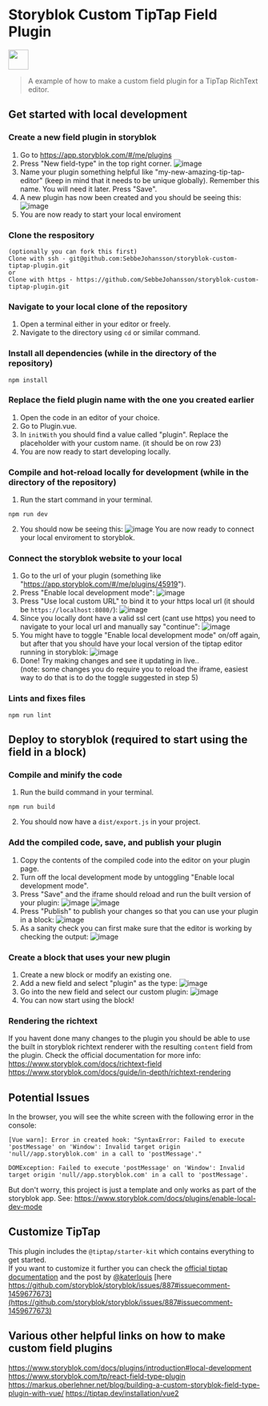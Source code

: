 # Storyblok Custom TipTap Field Plugin
<a href="https://www.buymeacoffee.com/sebbejohansson"><img src="https://img.buymeacoffee.com/button-api/?text=Buy me a Monster&emoji=🐉&slug=sebbejohansson&button_colour=000000&font_colour=48e704&font_family=Bree&outline_colour=48e704&coffee_colour=48e704" height="40px"/></a>

> A example of how to make a custom field plugin for a TipTap RichText editor.

## Get started with local development
### Create a new field plugin in storyblok
1. Go to https://app.storyblok.com/#/me/plugins
2. Press "New field-type" in the top right corner.
![image](https://user-images.githubusercontent.com/5083273/223793371-ab34bb93-aa01-4fad-b669-3012cce9e729.png)
3. Name your plugin something helpful like "my-new-amazing-tip-tap-editor" (keep in mind that it needs to be unique globally). Remember this name. You will need it later. Press "Save".
4. A new plugin has now been created and you should be seeing this:
![image](https://user-images.githubusercontent.com/5083273/223793681-51231187-df64-4910-9b16-dce41105552c.png)
5. You are now ready to start your local enviroment
### Clone the respository
```
(optionally you can fork this first)
Clone with ssh - git@github.com:SebbeJohansson/storyblok-custom-tiptap-plugin.git
or
Clone with https - https://github.com/SebbeJohansson/storyblok-custom-tiptap-plugin.git
```
### Navigate to your local clone of the repository
1. Open a terminal either in your editor or freely.
2. Navigate to the directory using `cd` or similar command.
### Install all dependencies (while in the directory of the repository)
```
npm install
```
### Replace the field plugin name with the one you created earlier
1. Open the code in an editor of your choice.
2. Go to Plugin.vue.
3. In `initWith` you should find a value called "plugin". Replace the placeholder with your custom name. (it should be on row 23)
4. You are now ready to start developing locally.
### Compile and hot-reload locally for development (while in the directory of the repository)
1. Run the start command in your terminal.
```
npm run dev
```
2. You should now be seeing this:
![image](https://user-images.githubusercontent.com/5083273/223798365-272d92be-a776-4268-8009-31b13ac05597.png)
You are now ready to connect your local enviroment to storyblok.

### Connect the storyblok website to your local
1. Go to the url of your plugin (something like "https://app.storyblok.com/#/me/plugins/45919").
2. Press "Enable local development mode":
![image](https://user-images.githubusercontent.com/5083273/223799843-46746c89-abc9-46d3-a2b1-b343346f1617.png)
3. Press "Use local custom URL" to bind it to your https local url (it should be `https://localhost:8080/`):
![image](https://user-images.githubusercontent.com/5083273/223800110-14e9d1ec-6c3d-47ea-9497-f690b19a0c1e.png)
4. Since you locally dont have a valid ssl cert (cant use https) you need to navigate to your local url and manually say "continue":
![image](https://user-images.githubusercontent.com/5083273/223802685-0b6d64b1-6123-41a0-8fd9-08d4410170b6.png)
5. You might have to toggle "Enable local development mode" on/off again, but after that you should have your local version of the tiptap editor running in storyblok:
![image](https://user-images.githubusercontent.com/5083273/223803104-16549593-db6e-4a24-9550-70d9c890af35.png)
6. Done! Try making changes and see it updating in live..<br>
(note: some changes you do require you to reload the iframe, easiest way to do that is to do the toggle suggested in step 5)

### Lints and fixes files
```
npm run lint
```

## Deploy to storyblok (required to start using the field in a block)
### Compile and minify the code
1. Run the build command in your terminal.
```
npm run build
```
2. You should now have a `dist/export.js` in your project.

### Add the compiled code, save, and publish your plugin
1. Copy the contents of the compiled code into the editor on your plugin page.
2. Turn off the local development mode by untoggling "Enable local development mode".
3. Press "Save" and the iframe should reload and run the built version of your plugin:
![image](https://user-images.githubusercontent.com/5083273/223804742-be620721-d63d-4298-b19c-8a79736c470b.png)
![image](https://user-images.githubusercontent.com/5083273/223804803-ed685127-0857-41c4-b2da-7526eb150f1e.png)
4. Press "Publish" to publish your changes so that you can use your plugin in a block:
![image](https://user-images.githubusercontent.com/5083273/223804910-1e1eaf58-473e-4ad3-8a0e-6902eaea498e.png)
5. As a sanity check you can first make sure that the editor is working by checking the output:
![image](https://user-images.githubusercontent.com/5083273/223805105-6c716cec-8352-49d4-9c85-0b6853fa7e39.png)

### Create a block that uses your new plugin
1. Create a new block or modify an existing one.
2. Add a new field and select "plugin" as the type:
![image](https://user-images.githubusercontent.com/5083273/223805768-658e3fd0-dde4-4258-be1b-b9e3c90329fc.png)
3. Go into the new field and select our custom plugin:
![image](https://user-images.githubusercontent.com/5083273/223805901-743a1f1e-4621-44b6-9ff6-e3bec2400c51.png)
4. You can now start using the block!

### Rendering the richtext
If you havent done many changes to the plugin you should be able to use the built in storyblok richtext renderer with the resulting `content` field from the plugin.
Check the official documentation for more info:
https://www.storyblok.com/docs/richtext-field
https://www.storyblok.com/docs/guide/in-depth/richtext-rendering


## Potential Issues
In the browser, you will see the white screen with the following error in the console:
```
[Vue warn]: Error in created hook: "SyntaxError: Failed to execute 'postMessage' on 'Window': Invalid target origin 'null//app.storyblok.com' in a call to 'postMessage'."

DOMException: Failed to execute 'postMessage' on 'Window': Invalid target origin 'null//app.storyblok.com' in a call to 'postMessage'.
```
But don't worry, this project is just a template and only works as part of the storyblok app. See: 
https://www.storyblok.com/docs/plugins/enable-local-dev-mode

## Customize TipTap
This plugin includes the `@tiptap/starter-kit` which contains everything to get started.<br>
If you want to customize it further you can check the [official tiptap documentation](https://tiptap.dev/guide/configuration) and the post by [@katerlouis](https://github.com/katerlouis) [here https://github.com/storyblok/storyblok/issues/887#issuecomment-1459677673](https://github.com/storyblok/storyblok/issues/887#issuecomment-1459677673) 

## Various other helpful links on how to make custom field plugins
https://www.storyblok.com/docs/plugins/introduction#local-development
https://www.storyblok.com/tp/react-field-type-plugin
https://markus.oberlehner.net/blog/building-a-custom-storyblok-field-type-plugin-with-vue/
https://tiptap.dev/installation/vue2

